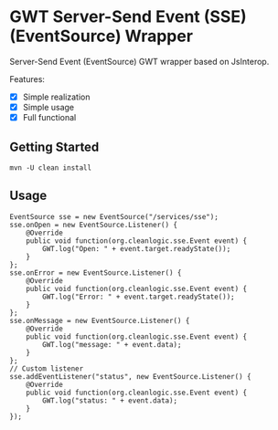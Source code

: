 # GWT Server-Send Event (SSE)(EventSource) Wrapper
Server-Send Event (EventSource) GWT wrapper based on JsInterop.

Features:
 - [x] Simple realization
 - [x] Simple usage
 - [x] Full functional
 
## Getting Started
```
mvn -U clean install
```

## Usage
```
EventSource sse = new EventSource("/services/sse");
sse.onOpen = new EventSource.Listener() {
    @Override
    public void function(org.cleanlogic.sse.Event event) {
        GWT.log("Open: " + event.target.readyState());
    }
};
sse.onError = new EventSource.Listener() {
    @Override
    public void function(org.cleanlogic.sse.Event event) {
        GWT.log("Error: " + event.target.readyState());
    }
};
sse.onMessage = new EventSource.Listener() {
    @Override
    public void function(org.cleanlogic.sse.Event event) {
        GWT.log("message: " + event.data);
    }
};
// Custom listener
sse.addEventListener("status", new EventSource.Listener() {
    @Override
    public void function(org.cleanlogic.sse.Event event) {
        GWT.log("status: " + event.data);
    }
});
```